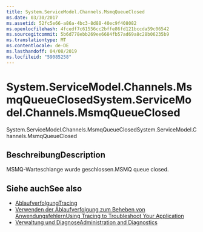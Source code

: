 ```yaml
---
title: System.ServiceModel.Channels.MsmqQueueClosed
ms.date: 03/30/2017
ms.assetid: 52fc5e66-a86a-4bc3-8d88-40ec9f408082
ms.openlocfilehash: 4fcedf7c61556cc2bffe86fd121bccda59c06542
ms.sourcegitcommit: 5b6d778ebb269ee6684fb57ad69a8c28b06235b9
ms.translationtype: MT
ms.contentlocale: de-DE
ms.lasthandoff: 04/08/2019
ms.locfileid: "59085258"
---
```

# <a name="systemservicemodelchannelsmsmqqueueclosed"></a><span data-ttu-id="99dc9-102">System.ServiceModel.Channels.MsmqQueueClosed</span><span class="sxs-lookup"><span data-stu-id="99dc9-102">System.ServiceModel.Channels.MsmqQueueClosed</span></span>
<span data-ttu-id="99dc9-103">System.ServiceModel.Channels.MsmqQueueClosed</span><span class="sxs-lookup"><span data-stu-id="99dc9-103">System.ServiceModel.Channels.MsmqQueueClosed</span></span>  
  
## <a name="description"></a><span data-ttu-id="99dc9-104">Beschreibung</span><span class="sxs-lookup"><span data-stu-id="99dc9-104">Description</span></span>  
 <span data-ttu-id="99dc9-105">MSMQ-Warteschlange wurde geschlossen.</span><span class="sxs-lookup"><span data-stu-id="99dc9-105">MSMQ queue closed.</span></span>  
  
## <a name="see-also"></a><span data-ttu-id="99dc9-106">Siehe auch</span><span class="sxs-lookup"><span data-stu-id="99dc9-106">See also</span></span>

- [<span data-ttu-id="99dc9-107">Ablaufverfolgung</span><span class="sxs-lookup"><span data-stu-id="99dc9-107">Tracing</span></span>](../../../../../docs/framework/wcf/diagnostics/tracing/index.md)
- [<span data-ttu-id="99dc9-108">Verwenden der Ablaufverfolgung zum Beheben von Anwendungsfehlern</span><span class="sxs-lookup"><span data-stu-id="99dc9-108">Using Tracing to Troubleshoot Your Application</span></span>](../../../../../docs/framework/wcf/diagnostics/tracing/using-tracing-to-troubleshoot-your-application.md)
- [<span data-ttu-id="99dc9-109">Verwaltung und Diagnose</span><span class="sxs-lookup"><span data-stu-id="99dc9-109">Administration and Diagnostics</span></span>](../../../../../docs/framework/wcf/diagnostics/index.md)
